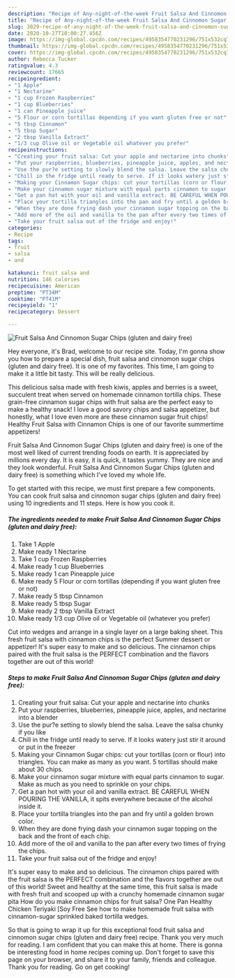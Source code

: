```yaml
---
description: "Recipe of Any-night-of-the-week Fruit Salsa And Cinnomon Sugar Chips (gluten and dairy free)"
title: "Recipe of Any-night-of-the-week Fruit Salsa And Cinnomon Sugar Chips (gluten and dairy free)"
slug: 3029-recipe-of-any-night-of-the-week-fruit-salsa-and-cinnomon-sugar-chips-gluten-and-dairy-free
date: 2020-10-27T10:00:27.456Z
image: https://img-global.cpcdn.com/recipes/4958354770231296/751x532cq70/fruit-salsa-and-cinnomon-sugar-chips-gluten-and-dairy-free-recipe-main-photo.jpg
thumbnail: https://img-global.cpcdn.com/recipes/4958354770231296/751x532cq70/fruit-salsa-and-cinnomon-sugar-chips-gluten-and-dairy-free-recipe-main-photo.jpg
cover: https://img-global.cpcdn.com/recipes/4958354770231296/751x532cq70/fruit-salsa-and-cinnomon-sugar-chips-gluten-and-dairy-free-recipe-main-photo.jpg
author: Rebecca Tucker
ratingvalue: 4.3
reviewcount: 17665
recipeingredient:
- "1 Apple"
- "1 Nectarine"
- "1 cup Frozen Raspberries"
- "1 cup Blueberries"
- "1 can Pineapple juice"
- "5 Flour or corn tortillas depending if you want gluten free or not"
- "5 tbsp Cinnamon"
- "5 tbsp Sugar"
- "2 tbsp Vanilla Extract"
- "1/3 cup Olive oil or Vegetable oil whatever you prefer"
recipeinstructions:
- "Creating your fruit salsa: Cut your apple and nectarine into chunks"
- "Put your raspberries, blueberries, pineapple juice, apples, and nectarine into a blender"
- "Use the pur?e setting to slowly blend the salsa. Leave the salsa chunky if you like"
- "Chill in the fridge until ready to serve. If it looks watery just stir it around or put in the freezer"
- "Making your Cinnamon Sugar chips: cut your tortillas (corn or flour) into triangles. You can make as many as you want. 5 tortillas should make about 30 chips."
- "Make your cinnamon sugar mixture with equal parts cinnamon to sugar. Make as much as you need to sprinkle on your chips."
- "Get a pan hot with your oil and vanilla extract. BE CAREFUL WHEN POURING THE VANILLA, it spits everywhere because of the alcohol inside it."
- "Place your tortilla triangles into the pan and fry until a golden brown color."
- "When they are done frying dash your cinnamon sugar topping on the back and the front of each chip."
- "Add more of the oil and vanilla to the pan after every two times of frying the chips."
- "Take your fruit salsa out of the fridge and enjoy!"
categories:
- Recipe
tags:
- fruit
- salsa
- and

katakunci: fruit salsa and 
nutrition: 146 calories
recipecuisine: American
preptime: "PT34M"
cooktime: "PT41M"
recipeyield: "1"
recipecategory: Dessert

---
```



![Fruit Salsa And Cinnomon Sugar Chips (gluten and dairy free)](https://img-global.cpcdn.com/recipes/4958354770231296/751x532cq70/fruit-salsa-and-cinnomon-sugar-chips-gluten-and-dairy-free-recipe-main-photo.jpg)

Hey everyone, it's Brad, welcome to our recipe site. Today, I'm gonna show you how to prepare a special dish, fruit salsa and cinnomon sugar chips (gluten and dairy free). It is one of my favorites. This time, I am going to make it a little bit tasty. This will be really delicious.

This delicious salsa made with fresh kiwis, apples and berries is a sweet, succulent treat when served on homemade cinnamon tortilla chips. These grain-free cinnamon sugar chips with fruit salsa are the perfect easy to make a healthy snack! I love a good savory chips and salsa appetizer, but honestly, what I love even more are these cinnamon sugar fruit chips! Healthy Fruit Salsa with Cinnamon Chips is one of our favorite summertime appetizers!

Fruit Salsa And Cinnomon Sugar Chips (gluten and dairy free) is one of the most well liked of current trending foods on earth. It is appreciated by millions every day. It is easy, it is quick, it tastes yummy. They are nice and they look wonderful. Fruit Salsa And Cinnomon Sugar Chips (gluten and dairy free) is something which I've loved my whole life.


To get started with this recipe, we must first prepare a few components. You can cook fruit salsa and cinnomon sugar chips (gluten and dairy free) using 10 ingredients and 11 steps. Here is how you cook it.

<!--inarticleads1-->

##### The ingredients needed to make Fruit Salsa And Cinnomon Sugar Chips (gluten and dairy free):

1. Take 1 Apple
1. Make ready 1 Nectarine
1. Take 1 cup Frozen Raspberries
1. Make ready 1 cup Blueberries
1. Make ready 1 can Pineapple juice
1. Make ready 5 Flour or corn tortillas (depending if you want gluten free or not)
1. Make ready 5 tbsp Cinnamon
1. Make ready 5 tbsp Sugar
1. Make ready 2 tbsp Vanilla Extract
1. Make ready 1/3 cup Olive oil or Vegetable oil (whatever you prefer)


Cut into wedges and arrange in a single layer on a large baking sheet. This fresh fruit salsa with cinnamon chips is the perfect Summer dessert or appetizer! It&#39;s super easy to make and so delicious. The cinnamon chips paired with the fruit salsa is the PERFECT combination and the flavors together are out of this world! 

<!--inarticleads2-->

##### Steps to make Fruit Salsa And Cinnomon Sugar Chips (gluten and dairy free):

1. Creating your fruit salsa: Cut your apple and nectarine into chunks
1. Put your raspberries, blueberries, pineapple juice, apples, and nectarine into a blender
1. Use the pur?e setting to slowly blend the salsa. Leave the salsa chunky if you like
1. Chill in the fridge until ready to serve. If it looks watery just stir it around or put in the freezer
1. Making your Cinnamon Sugar chips: cut your tortillas (corn or flour) into triangles. You can make as many as you want. 5 tortillas should make about 30 chips.
1. Make your cinnamon sugar mixture with equal parts cinnamon to sugar. Make as much as you need to sprinkle on your chips.
1. Get a pan hot with your oil and vanilla extract. BE CAREFUL WHEN POURING THE VANILLA, it spits everywhere because of the alcohol inside it.
1. Place your tortilla triangles into the pan and fry until a golden brown color.
1. When they are done frying dash your cinnamon sugar topping on the back and the front of each chip.
1. Add more of the oil and vanilla to the pan after every two times of frying the chips.
1. Take your fruit salsa out of the fridge and enjoy!


It&#39;s super easy to make and so delicious. The cinnamon chips paired with the fruit salsa is the PERFECT combination and the flavors together are out of this world! Sweet and healthy at the same time, this fruit salsa is made with fresh fruit and scooped up with a crunchy homemade cinnamon sugar pita How do you make cinnamon chips for fruit salsa? One Pan Healthy Chicken Teriyaki [Soy Free See how to make homemade fruit salsa with cinnamon-sugar sprinkled baked tortilla wedges. 

So that is going to wrap it up for this exceptional food fruit salsa and cinnomon sugar chips (gluten and dairy free) recipe. Thank you very much for reading. I am confident that you can make this at home. There is gonna be interesting food in home recipes coming up. Don't forget to save this page on your browser, and share it to your family, friends and colleague. Thank you for reading. Go on get cooking!
